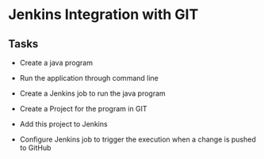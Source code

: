Jenkins Integration with GIT
============================

Tasks
-----

-	Create a java program
		
-	Run the application through command line

-	Create a Jenkins job to run the java program

-	Create a Project for the program in GIT

-	Add this project to Jenkins

-	Configure Jenkins job to trigger the execution when a change is pushed to GitHub